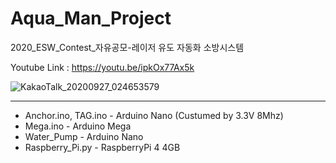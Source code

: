 # Aqua_Man_Project
2020_ESW_Contest_자유공모-레이저 유도 자동화 소방시스템

Youtube Link : https://youtu.be/ipkOx77Ax5k

![KakaoTalk_20200927_024653579](https://user-images.githubusercontent.com/18899240/95671818-ffa6e780-0bd5-11eb-8b7e-811f30260b9a.png)

------------

* Anchor.ino, TAG.ino - Arduino Nano (Custumed by 3.3V 8Mhz)
* Mega.ino            - Arduino Mega
* Water_Pump          - Arduino Nano
* Raspberry_Pi.py     - RaspberryPi 4 4GB
